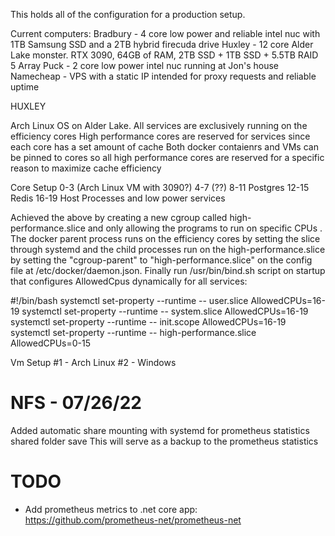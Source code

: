 This holds all of the configuration for a production setup. 

Current computers:
Bradbury - 4 core low power and reliable intel nuc with 1TB Samsung SSD and a 2TB hybrid firecuda drive
Huxley - 12 core Alder Lake monster. RTX 3090, 64GB of RAM, 2TB SSD + 1TB SSD + 5.5TB RAID 5 Array
Puck - 2 core low power intel nuc running at Jon's house
Namecheap - VPS with a static IP intended for proxy requests and reliable uptime

HUXLEY

Arch Linux OS on Alder Lake.
All services are exclusively running on the efficiency cores
High performance cores are reserved for services since each core has a set amount of cache
Both docker contaienrs and VMs can be pinned to cores so all high performance cores are reserved for a specific reason to maximize cache efficiency


Core Setup
0-3 (Arch Linux VM with 3090?)
4-7 (??)
8-11 Postgres
12-15 Redis
16-19 Host Processes and low power services

Achieved the above by creating a new cgroup called high-performance.slice and only allowing the programs to run on specific CPUs . The docker parent process runs on the efficiency cores by setting the slice through systemd and the child processes run on the high-performance.slice by setting the "cgroup-parent" to "high-performance.slice" on the config file at /etc/docker/daemon.json. Finally run /usr/bin/bind.sh script on startup that configures AllowedCpus dynamically for all services:

#!/bin/bash
systemctl set-property --runtime -- user.slice AllowedCPUs=16-19
systemctl set-property --runtime -- system.slice AllowedCPUs=16-19
systemctl set-property --runtime -- init.scope AllowedCPUs=16-19
systemctl set-property --runtime -- high-performance.slice AllowedCPUs=0-15

Vm Setup
#1 - Arch Linux
#2 - Windows

# NFS - 07/26/22
Added automatic share mounting with systemd for prometheus statistics shared folder save This will serve as a backup to the prometheus statistics

# TODO
- Add prometheus metrics to .net core app: https://github.com/prometheus-net/prometheus-net